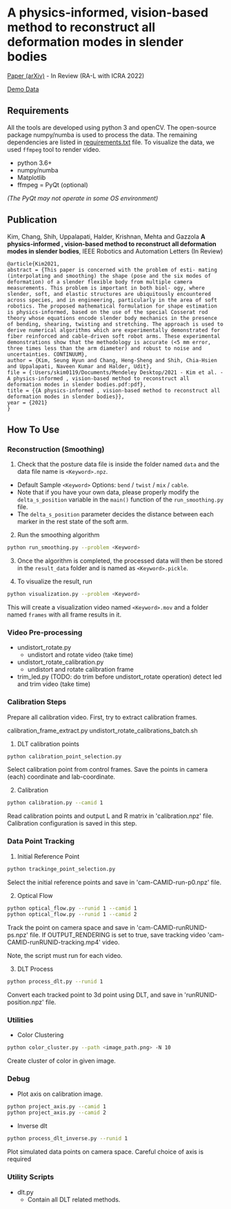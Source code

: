 # A physics-informed, vision-based method to reconstruct all deformation modes in slender bodies

[Paper (arXiv)]() - In Review (RA-L with ICRA 2022) 

[Demo Data](https://uofi.box.com/s/7wjf2wrtq6ykn5km7umng4mf6reme3sq)

## Requirements

All the tools are developed using python 3 and openCV.
The open-source package numpy/numba is used to process the data.
The remaining dependencies are listed in [requirements.txt](requirements.txt) file.
To visualize the data, we used ```ffmpeg``` tool to render video.

- python 3.6+
- numpy/numba
- Matplotlib
- ffmpeg
= PyQt (optional)

_(The PyQt may not operate in some OS environment)_

## Publication

Kim, Chang, Shih, Uppalapati, Halder, Krishnan, Mehta and Gazzola <strong>A physics-informed , vision-based method to reconstruct all deformation modes in slender bodies</strong>, IEEE Robotics and Automation Letters (In Review)
```
@article{Kim2021,
abstract = {This paper is concerned with the problem of esti- mating (interpolating and smoothing) the shape (pose and the six modes of deformation) of a slender flexible body from multiple camera measurements. This problem is important in both biol- ogy, where slender, soft, and elastic structures are ubiquitously encountered across species, and in engineering, particularly in the area of soft robotics. The proposed mathematical formulation for shape estimation is physics-informed, based on the use of the special Cosserat rod theory whose equations encode slender body mechanics in the presence of bending, shearing, twisting and stretching. The approach is used to derive numerical algorithms which are experimentally demonstrated for fiber reinforced and cable-driven soft robot arms. These experimental demonstrations show that the methodology is accurate (<5 mm error, three times less than the arm diameter) and robust to noise and uncertainties. CONTINUUM},
author = {Kim, Seung Hyun and Chang, Heng-Sheng and Shih, Chia-Hsien and Uppalapati, Naveen Kumar and Halder, Udit},
file = {:Users/skim0119/Documents/Mendeley Desktop/2021 - Kim et al. - A physics-informed , vision-based method to reconstruct all deformation modes in slender bodies.pdf:pdf},
title = {{A physics-informed , vision-based method to reconstruct all deformation modes in slender bodies}},
year = {2021}
}
```

## How To Use

### Reconstruction (Smoothing)

1. Check that the posture data file is inside the folder named ```data``` and the data file name is ```<Keyword>.npz```.
* Default Sample ```<Keyword>``` Options: ```bend``` / ```twist``` / ```mix``` / ```cable```.
* Note that if you have your own data, please properly modify the ```delta_s_position``` variable in the ```main()``` function of the ```run_smoothing.py``` file.
* The ```delta_s_position``` parameter decides the distance between each marker in the rest state of the soft arm.

2. Run the smoothing algorithm
``` bash
python run_smoothing.py --problem <Keyword>
```

3. Once the algorithm is completed, the processed data will then be stored in the ```result_data``` folder and is named as ```<Keyword>.pickle```.

4. To visualize the result, run
``` bash
python visualization.py --problem <Keyword>
```
This will create a visualization video named ```<Keyword>.mov``` and a folder named ```frames``` with all frame results in it.

### Video Pre-processing

- undistort_rotate.py
    - undistort and rotate video (take time)
- undistort_rotate_calibration.py
    - undistort and rotate calibration frame 
- trim_led.py (TODO: do trim before undistort_rotate operation)
    detect led and trim video (take time)

### Calibration Steps

Prepare all calibration video.
First, try to extract calibration frames.

calibration_frame_extract.py
undistort_rotate_calibrations_batch.sh

1. DLT calibration points

```bash
python calibration_point_selection.py
```

Select calibration point from control frames.
Save the points in camera (each) coordinate and lab-coordinate.

2. Calibration

```bash
python calibration.py --camid 1
```

Read calibration points and output L and R matrix in 'calibration.npz' file.
Calibration configuration is saved in this step.

### Data Point Tracking

1. Initial Reference Point

```bash
python trackinge_point_selection.py
```

Select the initial reference points and save in 'cam-CAMID-run-p0.npz' file.

2. Optical Flow

```bash
python optical_flow.py --runid 1 --camid 1
python optical_flow.py --runid 1 --camid 2
```

Track the point on camera space and save in 'cam-CAMID-runRUNID-ps.npz' file.
If OUTPUT_RENDERING is set to true, save tracking video 'cam-CAMID-runRUNID-tracking.mp4' video.

Note, the script must run for each video.

3. DLT Process

```bash
python process_dlt.py --runid 1 
```

Convert each tracked point to 3d point using DLT, and save in 'runRUNID-position.npz' file.

### Utilities

- Color Clustering

```bash
python color_cluster.py --path <image_path.png> -N 10
```

Create cluster of color in given image.

### Debug

- Plot axis on calibration image.

```bash
python project_axis.py --camid 1
python project_axis.py --camid 2
```

- Inverse dlt

```bash
python process_dlt_inverse.py --runid 1
```

Plot simulated data points on camera space.
Careful choice of axis is required


### Utility Scripts

- dlt.py
    - Contain all DLT related methods.
